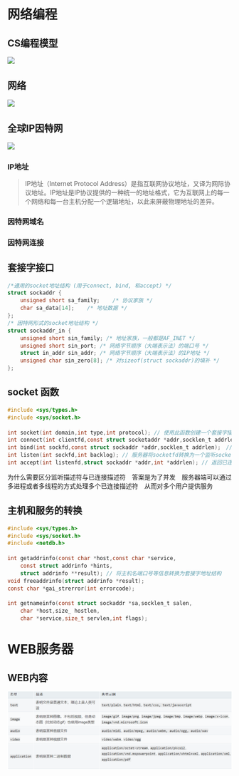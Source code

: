 # 网络编程

## CS编程模型

![](http://img.wandouip.com/crawler/article/2019213/bbf3339d70054afcf2734d37807bd5a1)

## 网络

![](https://img-blog.csdn.net/20131002151841984?watermark/2/text/aHR0cDovL2Jsb2cuY3Nkbi5uZXQvemhhbmdoYW9keDA4Mg==/font/5a6L5L2T/fontsize/400/fill/I0JBQkFCMA==/dissolve/70/gravity/SouthEast)

## 全球IP因特网

![](https://img-blog.csdn.net/20131002160153031?watermark/2/text/aHR0cDovL2Jsb2cuY3Nkbi5uZXQvemhhbmdoYW9keDA4Mg==/font/5a6L5L2T/fontsize/400/fill/I0JBQkFCMA==/dissolve/70/gravity/SouthEast)

### IP地址

>IP地址（Internet Protocol Address）是指互联网协议地址，又译为网际协议地址。IP地址是IP协议提供的一种统一的地址格式，它为互联网上的每一个网络和每一台主机分配一个逻辑地址，以此来屏蔽物理地址的差异。

### 因特网域名

### 因特网连接

## 套接字接口

```c
/*通用的socket地址结构 (用于connect, bind, 和accept) */ 
struct sockaddr { 
    unsigned short sa_family;    /* 协议家族 */ 
    char sa_data[14];    /* 地址数据 */ 
}; 
/* 因特网形式的socket地址结构 */ 
struct sockaddr_in { 
    unsigned short sin_family; /* 地址家族，一般都是AF_INET */ 
    unsigned short sin_port; /* 网络字节顺序（大端表示法）的端口号 */ 
    struct in_addr sin_addr; /* 网络字节顺序（大端表示法）的IP地址 */ 
    unsigned char sin_zero[8]; /* 对sizeof(struct sockaddr)的填补 */ 
};
```

## socket 函数

```c
#include <sys/types.h>
#include <sys/socket.h>

int socket(int domain,int type,int protocol); // 使用此函数创建一个套接字描述符
int connect(int clientfd,const struct socketaddr *addr,socklen_t addrlen);　// 建立与服务端的连接
int bind(int sockfd,const struct sockaddr *addr,socklen_t addrlen);　// 服务器用来绑定fd与网络地址
int listen(int sockfd,int backlog); // 服务器将socketfd转换为一个监听socketfd 从而接受客户端的连接请求
int accept(int listenfd,struct sockaddr *addr,int *addrlen); // 返回已连接描述符
```

为什么需要区分监听描述符与已连接描述符　答案是为了并发　服务器端可以通过多进程或者多线程的方式处理多个已连接描述符　从而对多个用户提供服务

## 主机和服务的转换

```c
#include <sys/types.h>
#include <sys/socket.h>
#include <netdb.h>

int getaddrinfo(const char *host,const char *service,
    const struct addrinfo *hints,
    struct addrinfo **result); // 将主机名端口号等信息转换为套接字地址结构
void freeaddrinfo(struct addrinfo *result);
const char *gai_strerror(int errorcode);

int getnameinfo(const struct sockaddr *sa,socklen_t salen,
    char *host,size_ hostlen,
    char *service,size_t servlen,int flags);
```

# WEB服务器

## WEB内容

![批注 2019-07-20 091829](/assets/批注%202019-07-20%20091829.png)




